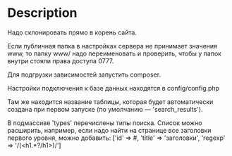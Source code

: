 Description
=======
Надо склонировать прямо в корень сайта.

Если публичная папка в настройках сервера не принимает значения www, то папку www/ надо переименовать и проверить, чтобы у папок внутри стояли права доступа 0777.

Для подгрузки зависимостей запустить composer.

Настройки подключения к базе данных находятся в config/config.php

Там же находится название таблицы, которая будет автоматически создана при первом запуске (по умолчанию — 'search_results').

В подмассиве 'types' перечислены типы поиска. Список можно расширить, например, если надо найти на странице все заголовки первого уровня, можно добавить:
['id' => #, 'title' => 'заголовки', 'regexp' => '/(<h1.*?\/h1>)/']